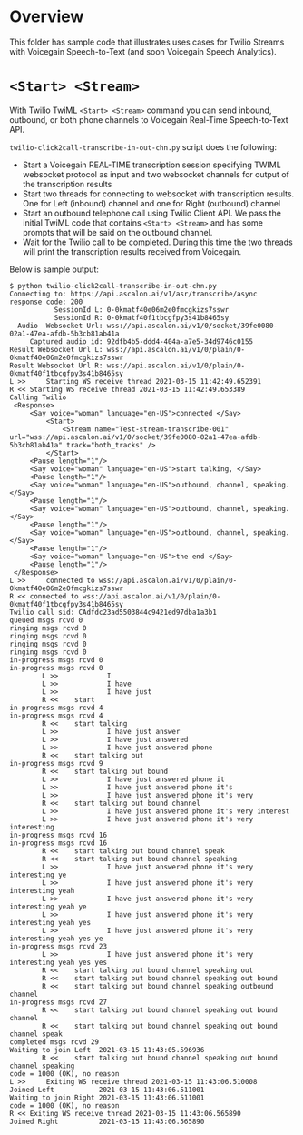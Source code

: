 # Overview

This folder has sample code that illustrates uses cases for Twilio Streams with Voicegain Speech-to-Text (and soon Voicegain Speech Analytics). 

# `<Start> <Stream>`

With Twilio TwiML `<Start> <Stream>` command you can send inbound, outbound, or both phone channels to Voicegain Real-Time Speech-to-Text API.

`twilio-click2call-transcribe-in-out-chn.py` script does the following:
* Start a Voicegain REAL-TIME transcription session specifying TWIML websocket protocol as input and two websocket channels for output of the transcription results
* Start two threads for connecting to websocket with transcription results. One for Left (inbound) channel and one for Right (outbound) channel
* Start an outbound telephone call using Twilio Client API. We pass the initial TwiML code that contains `<Start> <Stream>` and has some prompts that will be said on the outbound channel.
* Wait for the Twilio call to be completed. During this time the two threads will print the transcription results received from Voicegain.

Below is sample output:
```
$ python twilio-click2call-transcribe-in-out-chn.py
Connecting to: https://api.ascalon.ai/v1/asr/transcribe/async
response code: 200
           SessionId L: 0-0kmatf40e06m2e0fmcgkizs7sswr
           SessionId R: 0-0kmatf40f1tbcgfpy3s41b8465sy
  Audio  Websocket Url: wss://api.ascalon.ai/v1/0/socket/39fe0080-02a1-47ea-afdb-5b3cb81ab41a
     Captured audio id: 92dfb4b5-ddd4-404a-a7e5-34d9746c0155
Result Websocket Url L: wss://api.ascalon.ai/v1/0/plain/0-0kmatf40e06m2e0fmcgkizs7sswr
Result Websocket Url R: wss://api.ascalon.ai/v1/0/plain/0-0kmatf40f1tbcgfpy3s41b8465sy
L >>     Starting WS receive thread 2021-03-15 11:42:49.652391
R << Starting WS receive thread 2021-03-15 11:42:49.653389
Calling Twilio
 <Response>
     <Say voice="woman" language="en-US">connected </Say>
         <Start>
             <Stream name="Test-stream-transcribe-001" url="wss://api.ascalon.ai/v1/0/socket/39fe0080-02a1-47ea-afdb-5b3cb81ab41a" track="both_tracks" />
         </Start>
     <Pause length="1"/>
     <Say voice="woman" language="en-US">start talking, </Say>
     <Pause length="1"/>
     <Say voice="woman" language="en-US">outbound, channel, speaking.</Say>
     <Pause length="1"/>
     <Say voice="woman" language="en-US">outbound, channel, speaking.</Say>
     <Pause length="1"/>
     <Say voice="woman" language="en-US">outbound, channel, speaking.</Say>
     <Pause length="1"/>
     <Say voice="woman" language="en-US">the end </Say>
     <Pause length="1"/>
 </Response>
L >>     connected to wss://api.ascalon.ai/v1/0/plain/0-0kmatf40e06m2e0fmcgkizs7sswr
R << connected to wss://api.ascalon.ai/v1/0/plain/0-0kmatf40f1tbcgfpy3s41b8465sy
Twilio call sid: CAdfdc23ad5503844c9421ed97dba1a3b1
queued msgs rcvd 0
ringing msgs rcvd 0
ringing msgs rcvd 0
ringing msgs rcvd 0
ringing msgs rcvd 0
in-progress msgs rcvd 0
in-progress msgs rcvd 0
        L >>            I
        L >>            I have
        L >>            I have just
        R <<    start
in-progress msgs rcvd 4
in-progress msgs rcvd 4
        R <<    start talking
        L >>            I have just answer
        L >>            I have just answered
        L >>            I have just answered phone
        R <<    start talking out
in-progress msgs rcvd 9
        R <<    start talking out bound
        L >>            I have just answered phone it
        L >>            I have just answered phone it's
        L >>            I have just answered phone it's very
        R <<    start talking out bound channel
        L >>            I have just answered phone it's very interest
        L >>            I have just answered phone it's very interesting
in-progress msgs rcvd 16
in-progress msgs rcvd 16
        R <<    start talking out bound channel speak
        R <<    start talking out bound channel speaking
        L >>            I have just answered phone it's very interesting ye
        L >>            I have just answered phone it's very interesting yeah
        L >>            I have just answered phone it's very interesting yeah ye
        L >>            I have just answered phone it's very interesting yeah yes
        L >>            I have just answered phone it's very interesting yeah yes ye
in-progress msgs rcvd 23
        L >>            I have just answered phone it's very interesting yeah yes yes
        R <<    start talking out bound channel speaking out
        R <<    start talking out bound channel speaking out bound
        R <<    start talking out bound channel speaking outbound channel
in-progress msgs rcvd 27
        R <<    start talking out bound channel speaking out bound channel
        R <<    start talking out bound channel speaking out bound channel speak
completed msgs rcvd 29
Waiting to join Left  2021-03-15 11:43:05.596936
        R <<    start talking out bound channel speaking out bound channel speaking
code = 1000 (OK), no reason
L >>     Exiting WS receive thread 2021-03-15 11:43:06.510008
Joined Left           2021-03-15 11:43:06.511001
Waiting to join Right 2021-03-15 11:43:06.511001
code = 1000 (OK), no reason
R << Exiting WS receive thread 2021-03-15 11:43:06.565890
Joined Right          2021-03-15 11:43:06.565890
```

